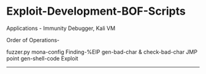 # Exploit-Development-BOF-Scripts

Applications  - Immunity Debugger, Kali VM 

Order of Operations-

  fuzzer.py
  mona-config
  Finding-%EIP
  gen-bad-char & check-bad-char
  JMP point
  gen-shell-code
  Exploit
  ________________
